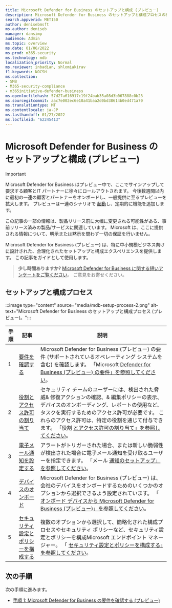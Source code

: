 ```yaml
---
title: Microsoft Defender for Business のセットアップと構成 (プレビュー)
description: Microsoft Defender for Business のセットアップと構成プロセスの概要を確認する (プレビュー)
search.appverid: MET150
author: denisebmsft
ms.author: deniseb
manager: dansimp
audience: Admin
ms.topic: overview
ms.date: 01/06/2022
ms.prod: m365-security
ms.technology: mdb
localization_priority: Normal
ms.reviewer: inbadian, shlomiakirav
f1.keywords: NOCSH
ms.collection:
- SMB
- M365-security-compliance
- m365initiative-defender-business
ms.openlocfilehash: 57d27a616917c19f24bab35a08d3b067888c0b23
ms.sourcegitcommit: aac7e002ec6e10a41baa2d0bd38614b0ed471a70
ms.translationtype: MT
ms.contentlocale: ja-JP
ms.lasthandoff: 01/27/2022
ms.locfileid: "62245413"
---
```

# <a name="set-up-and-configure-microsoft-defender-for-business-preview"></a>Microsoft Defender for Business のセットアップと構成 (プレビュー)

> [!IMPORTANT]
> Microsoft Defender for Business はプレビュー中で、ここでサインアップして要求する顧客と[](https://aka.ms/mdb-preview)IT パートナーに徐々にロールアウトされます。 今後数週間以内に最初の一連の顧客とパートナーをオンボードし、一般提供に至るプレビューを拡大します。 プレビューは一連のシナリオで [起動](mdb-tutorials.md#try-these-preview-scenarios)し、定期的に機能を追加します。
> 
> この記事の一部の情報は、製品リリース前に大幅に変更される可能性がある、事前リリース済みの製品/サービスに関連しています。 Microsoft は、ここに提供される情報について、明示または黙示を問わず一切の保証を行いません。 

Microsoft Defender for Business (プレビュー) は、特に中小規模ビジネス向けに設計された、合理化されたセットアップと構成エクスペリエンスを提供します。 この記事をガイドとして使用します。

>
> **少し時間ありますか?**
> <a href="https://microsoft.qualtrics.com/jfe/form/SV_0JPjTPHGEWTQr4y" target="_blank">Microsoft Defender for Business に関する短いアンケートをご覧ください</a>。 ご意見をお寄せください。
>

## <a name="the-setup-and-configuration-process"></a>セットアップと構成プロセス

:::image type="content" source="media/mdb-setup-process-2.png" alt-text="Microsoft Defender for Business のセットアップと構成プロセス (プレビュー)。":::

| 手順  | 記事 | 説明  |
|---------|---------|--------|
| 1 | [要件を確認する](mdb-requirements.md) | Microsoft Defender for Business (プレビュー) の要件 (サポートされているオペレーティング システムを含む) を確認します。 「Microsoft [Defender for Business (プレビュー) の要件」を参照してください](mdb-requirements.md)。 |
| 2 | [役割とアクセス許可の割り当て](mdb-roles-permissions.md)     | セキュリティ チームのユーザーには、検出された脅威& 修復アクションの確認、& 編集ポリシーの表示、デバイスのオンボーディング、レポートの使用など、タスクを実行するためのアクセス許可が必要です。 これらのアクセス許可は、特定の役割を通じて付与できます。 「役割 [とアクセス許可の割り当て」を参照してください](mdb-roles-permissions.md)。        |
| 3 | [電子メール通知を設定する](mdb-email-notifications.md) | アラートがトリガーされた場合、または新しい脆弱性が検出された場合に電子メール通知を受け取るユーザーを指定できます。 「メール [通知のセットアップ」を参照してください](mdb-email-notifications.md)。| 
| 4 | [デバイスのオンボード](mdb-onboard-devices.md)     | Microsoft Defender for Business (プレビュー) は、会社のデバイスをオンボードするためのいくつかのオプションから選択できるよう設定されています。 「 [オンボード デバイスから Microsoft Defender for Business (プレビュー)」を参照してください](mdb-onboard-devices.md)。         |
| 5 | [セキュリティ設定とポリシーを構成する](mdb-configure-security-settings.md) | 複数のオプションから選択して、簡略化された構成プロセスやセキュリティ ポリシーなど、セキュリティ設定とポリシーを構成Microsoft エンドポイント マネージャー。 「 [セキュリティ設定とポリシーを構成する」を参照してください](mdb-configure-security-settings.md)。 |

## <a name="next-steps"></a>次の手順

次の手順に進みます。

- [手順 1: Microsoft Defender for Business の要件を確認する (プレビュー)](mdb-requirements.md)

